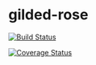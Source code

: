 # gilded-rose
[![Build Status](https://travis-ci.org/Samoussam/gilded-rose.svg?branch=master)](https://travis-ci.org/Samoussam/gilded-rose)

[![Coverage Status](https://coveralls.io/repos/github/Samoussam/gilded-rose/badge.svg?branch=master)](https://coveralls.io/github/Samoussam/gilded-rose?branch=master)
